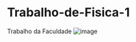 # Trabalho-de-Fisica-1
Trabalho da Faculdade
![image](https://github.com/user-attachments/assets/e995907f-bad4-454c-bb84-33961d0d85a7)
